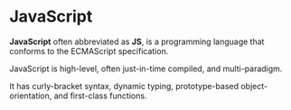 # JavaScript

**JavaScript** often abbreviated as **JS**, is a programming language that conforms to the ECMAScript specification.   



JavaScript is high-level, often just-in-time compiled, and multi-paradigm.   



It has curly-bracket syntax, dynamic typing, prototype-based object-orientation, and first-class functions.